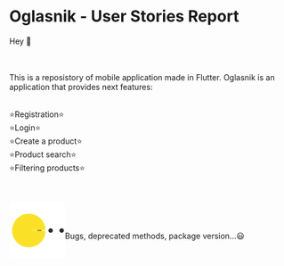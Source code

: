 # Oglasnik - User Stories Report
Hey 👋 </br></br>

</br>
This is a reposistory of mobile application made in Flutter. Oglasnik is an application that provides next features: </br></br>

⭐️Registration⭐️</br>
⭐️Login⭐️</br>
⭐️Create a product⭐️</br>
⭐️Product search⭐️</br>
⭐️Filtering products⭐️</br></br>

<div align="left">
	<br>
	<img src="https://raw.githubusercontent.com/Aniket965/Aniket965/master/pacman.svg?sanitize=true" width="100" height="100" align="left"> </br></br></br>Bugs, deprecated methods, package version...😃
</div>
